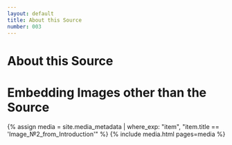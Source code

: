 ```yaml
---
layout: default
title: About this Source
number: 003
---
```


# About this Source

# Embedding Images other than the Source

{% assign media = site.media_metadata | where_exp: "item", "item.title == 'Image_№2_from_Introduction'" %}
{% include media.html pages=media %}
